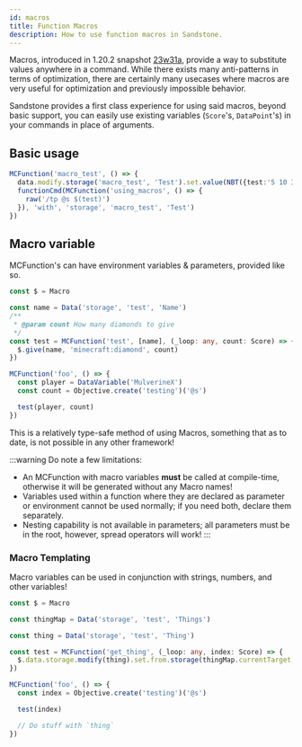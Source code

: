 ```yaml
---
id: macros
title: Function Macros
description: How to use function macros in Sandstone.
---
```


Macros, introduced in 1.20.2 snapshot [23w31a](https://quiltmc.org/en/mc-patchnotes/#23w31a), provide a way to substitute values anywhere in a command. While there exists many anti-patterns in terms of optimization, there are certainly many usecases where macros are very useful for optimization and previously impossible behavior.

Sandstone provides a first class experience for using said macros, beyond basic support, you can easily use existing variables (`Score`'s, `DataPoint`'s) in your commands in place of arguments.

## Basic usage

```ts
MCFunction('macro_test', () => {
  data.modify.storage('macro_test', 'Test').set.value(NBT({test:'5 10 37'}))
  functionCmd(MCFunction('using_macros', () => {
    raw('/tp @s $(test)')
  }), 'with', 'storage', 'macro_test', 'Test')
})
```

## Macro variable

MCFunction's can have environment variables & parameters, provided like so.

```ts
const $ = Macro

const name = Data('storage', 'test', 'Name')
/**
 * @param count How many diamonds to give
 */
const test = MCFunction('test', [name], (_loop: any, count: Score) => {
  $.give(name, 'minecraft:diamond', count)
})

MCFunction('foo', () => {
  const player = DataVariable('MulverineX')
  const count = Objective.create('testing')('@s')

  test(player, count)
})
```

This is a relatively type-safe method of using Macros, something that as to date, is not possible in any other framework!

:::warning
Do note a few limitations:
 - An MCFunction with macro variables **must** be called at compile-time, otherwise it will be generated without any Macro names!
 - Variables used within a function where they are declared as parameter or environment cannot be used normally; if you need both, declare them separately.
 - Nesting capability is not available in parameters; all parameters must be in the root, however, spread operators will work!
:::

### Macro Templating

Macro variables can be used in conjunction with strings, numbers, and other variables!

```ts
const $ = Macro

const thingMap = Data('storage', 'test', 'Things')

const thing = Data('storage', 'test', 'Thing')

const test = MCFunction('get_thing', (_loop: any, index: Score) => {
  $.data.storage.modify(thing).set.from.storage(thingMap.currentTarget, $`Things[${index}]`)
})

MCFunction('foo', () => {
  const index = Objective.create('testing')('@s')

  test(index)

  // Do stuff with `thing`
})
```